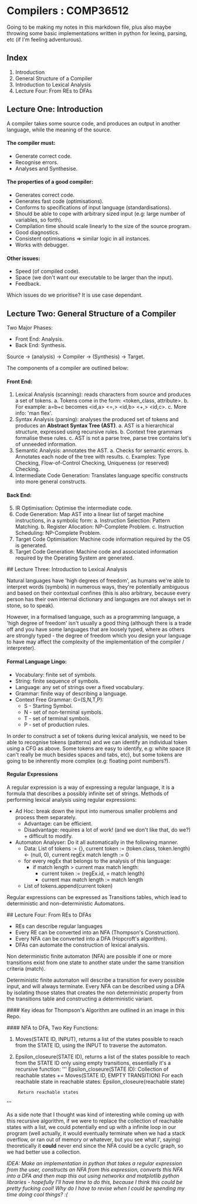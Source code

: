 <script type="text/javascript" src="https://cdn.mathjax.org/mathjax/latest/MathJax.js?config=TeX-AMS-MML_HTMLorMML"></script>

# Compilers : COMP36512

Going to be making my notes in this markdown file, plus also maybe throwing some basic implementations written in python for lexing, parsing, etc (if I'm feeling adventurous).

## Index

1. Introduction
2. General Structure of a Compiler
3. Introduction to Lexical Analysis
4. Lecture Four: From REs to DFAs

## Lecture One: Introduction

A compiler takes some source code, and produces an output in another language, while the meaning of the source.

#### The compiler must:
 * Generate correct code.
 * Recognise errors.
 * Analyses and Synthesise.

#### The properties of a good compiler:
 * Generates correct code.
 * Generates fast code (optimisations).
 * Conforms to specifications of input language (standardisations).
 * Should be able to cope with arbitrary sized input (e.g: large number of variables, so forth).
 * Compilation time should scale linearly to the size of the source program.
 * Good diagnostics.
 * Consistent optimisations => similar logic in all instances.
 * Works with debugger.

#### Other issues:
 * Speed (of compiled code).
 * Space (we don't want our executable to be larger than the input).
 * Feedback.

Which issues do we prioritise? It is use case dependant.

## Lecture Two: General Structure of a Compiler

Two Major Phases: 
 * Front End: Analysis.
 * Back End: Synthesis.

Source -> (analysis) -> Compiler -> (Synthesis) -> Target.

The components of a compiler are outlined below:

#### Front End:

 1. Lexical Analysis (scanning): reads characters from source and produces a set of tokens.
 	a. Tokens come in the form: <token_class, attribute>.
 	b. For example: a=b+c becomes <id,a> <=,> <id,b> <+,> <id,c>.
 	c. More info: 'man flex'.
 2. Syntax Analysis (parsing): analyses the produced set of tokens and produces an **Abstract Syntax Tree (AST)**.
 	a. AST is a hierarchical structure, expressed using recursive rules.
 	b. Context free grammars formalise these rules.
 	c. AST is not a parse tree, parse tree contains lot's of unneeded information.
 3. Semantic Analysis: annotates the AST.
 	a. Checks for semantic errors.
 	b. Annotates each node of the tree with results.
 	c. Examples: Type Checking, Flow-of-Control Checking, Uniqueness (or reserved) Checking.
 4. Intermediate Code Generation: Translates language specific constructs into more general constructs.

#### Back End:

 5. IR Optimisation: Optimise the intermediate code.
 6. Code Generation: Map AST into a linear list of target machine instructions, in a symbolic form:
 	a. Instruction Selection: Pattern Matching.
 	b. Register Allocation: NP-Complete Problem.
 	c. Instruction Scheduling: NP-Complete Problem.
 7. Target Code Optimisation: Machine code information required by the OS is generated.
 8. Target Code Generation: Machine code and associated information required by the Operating System are generated.

## Lecture Three: Introduction to Lexical Analysis

Natural languages have 'high degrees of freedom', as humans we're able to interpret words (symbols) in numerous ways, they're potentially ambiguous and based on their contextual confines (this is also arbitrary, because every person has their own internal dictionary and languages are not always set in stone, so to speak).

However, in a formalised language, such as a programming language, a 'high degree of freedom' isn't usually a good thing (although there is a trade off and you have some languages that are loosely typed, where as others are strongly typed - the degree of freedom which you design your language to have may affect the complexity of the implementation of the compiler / interpreter).

#### Formal Language Lingo:

 * Vocabulary: finite set of symbols.
 * String: finite sequence of symbols.
 * Language: any set of strings over a fixed vocabulary.
 * Grammar: finite way of describing a language.
 * Context Free Grammar: G=(S,N,T,P):
	* S - Starting Symbol.
	* N - set of non-terminal symbols.
	* T - set of terminal symbols.
	* P - set of production rules.

In order to construct a set of tokens during lexical analysis, we need to be able to recognise tokens (patterns) and we can identify an individual token using a CFG as above. Some tokens are easy to identify, e.g: white space (it can't really be much besides spaces and tabs, etc), but some tokens are going to be inherently more complex (e.g: floating point numbers?).

#### Regular Expressions

A regular expression is a way of expressing a regular language, it is a formula that describes a possibly infinite set of strings. Methods of performing lexical analysis using regular expressions:
 * Ad Hoc: break down the input into numerous smaller problems and process them separately.
 	* Advantage: can be efficient.
 	* Disadvantage: requires a lot of work! (and we don't like that, do we?) + difficult to modify.
 * Automaton Analyser: Do it all automatically in the following manner.
 	* Data: List of tokens := {}, current token := (token.class, token.length) <- (null, 0), current regEx match length := 0
 	* for every regEx that belongs to the analysis of this language:
 		* if match length > current max match length:
 			* current token := (regEx.id, = match length)
 			* current max match length := match length
 	* List of tokens.append(current token)

Regular expressions can be expressed as Transitions tables, which lead to deterministic and non-deterministic Automatons.

## Lecture Four: From REs to DFAs

* REs can describe regular languages
* Every RE can be converted into an NFA (Thompson's Construction).
* Every NFA can be converted into a DFA (Hopcroft's algorithm).
* DFAs can automate the construction of lexical analysis.

Non deterministic finite automaton (NFA) are possible if one or more transitions exist from one state to another state under the same transition criteria (match).

Deterministic finite automaton will describe a transition for every possible input, and will always terminate. Every NFA can be described using a DFA by isolating those states that creates the non deterministic property from the transitions table and constructing a deterministic variant.

#### Key ideas for Thompson's Algorithm are outlined in an image in this Repo.

#### NFA to DFA, Two Key Functions:

1. Moves(STATE ID, INPUT), returns a list of the states possible to reach from the STATE ID, using the INPUT to traverse the automaton.
2. Epsilon_closeure(STATE ID), returns a list of the states possible to reach from the STATE ID only using empty transitions, essentially it's a recursive function:
'''
	Epsilon_closeure(STATE ID):
		Collection of reachable states += Moves(STATE ID, EMPTY TRANSITION)
		For each reachable state in reachable states:
			Epsilon_closeure(reachable state)

		Return reachable states
'''

As a side note that I thought was kind of interesting while coming up with this recursive algorithm, if we were to replace the collection of reachable states with a list, we could potentially end up with a infinite loop in our program (well actually, it would eventually terminate when we had a stack overflow, or ran out of memory or whatever, but you see what I', saying) theoretically it **could** never end since the NFA could be a cyclic graph, so we had better use a collection.

*IDEA: Make an implementation in python that takes a regular expression from the user, constructs an NFA from this expression, converts this NFA into a DFA and then map this out using networkx and matplotlib python libraries - hopefully I'll have time to do this, because I think this could be pretty fucking cool! Why do I have to revise when I could be spending my time doing cool things? :(*

